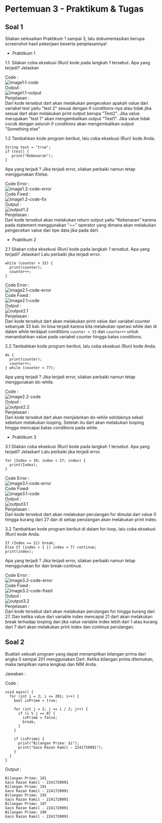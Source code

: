 # Pertemuan 3 - Praktikum & Tugas

## Soal 1
Silakan selesaikan Praktikum 1 sampai 3, lalu dokumentasikan berupa screenshot hasil pekerjaan beserta penjelasannya!

- Praktikum 1 <br>

1.1. Silakan coba eksekusi (Run) kode pada langkah 1 tersebut. Apa yang terjadi? Jelaskan

Code : <br>
    ![image1.1-code](./image/praktikum1-code.png)<br>
Output : <br>
    ![image1.1-output](./image/output-praktikum1.1.png)<br>
Penjelasan :<br> 
Dari kode tersebut dart akan melakukan pengecekan apakah value dari variabel test yaitu "test 2" sesuai dengan if conditions-nya atau tidak jika sesuai dart akan melakukan print output berupa "Test2". Jika value merupakan "test 1" akan mengembalikan output "Test1". Jika value tidak cocok dengan seluruh if conditions akan mengembalikan output "Something else"

1.2 Tambahkan kode program berikut, lalu coba eksekusi (Run) kode Anda.
```
String test = "true";
if (test) {
   print("Kebenaran");
}
```
Apa yang terjadi ? Jika terjadi error, silakan perbaiki namun tetap menggunakan if/else.

Code Error :<br>
    ![image1.2-code-error](./image/praktikum2.1-code-error.png) <br>
Code Fixed : <br>
    ![image1.2-code-fix](./image//praktikum1.2-code.png) <br>
Output : <br>
    ![output1.2](./image/output1.2-fix.png) <br>
Penjelasan : <br> Dari kode tersebut akan melakukan return output yaitu "Kebenaran" karena pada statement menggunakan "==" operator yang dimana akan melakukan pengecekan value dan tipe data jika pada dart.

- Praktikum 2 <br>

2.1 Silakan coba eksekusi (Run) kode pada langkah 1 tersebut. Apa yang terjadi? Jelaskan! Lalu perbaiki jika terjadi error.
```
while (counter < 33) {
  print(counter);
  counter++;
}
```

Code Error : <br> 
    ![image2.1-code-error](./image/praktikum2.1-code-error.png) <br>
Code Fixed : <br>
    ![image2.1-code](./image/praktikum2.1-code.png) <br>
Output : <br>
    ![output2.1](./image/praktikum2.1-output.png) <br>
Penjelasan : <br> Dari kode tersebut dart akan melakukan print value dari variabel counter sebanyak 33 kali. Ini bisa terjadi karena kita melakukan operasi while dan di dalam while terdapat conditions ```counter < 33``` dan ```counter++``` untuk menambahkan value pada variabel counter hingga batas conditions.

2.2 Tambahkan kode program berikut, lalu coba eksekusi (Run) kode Anda.
```
do {
  print(counter);
  counter++;
} while (counter < 77);
```
Apa yang terjadi ? Jika terjadi error, silakan perbaiki namun tetap menggunakan do-while.

Code : <br>
    ![image2.2-code](./image/praktikum2.2-code.png) <br>
Output : <br>
    ![output2.2](./image/praktikum2.2-output.png) <br>
Penjelasan : <br> Dari kode tersebut dart akan menjalankan do-while setidaknya sekali sebelum melakukan looping. Setelah itu dart akan melakukan looping hingga mencapai batas conditions pada while.

- Praktikum 3 <br>

3.1 Silakan coba eksekusi (Run) kode pada langkah 1 tersebut. Apa yang terjadi? Jelaskan! Lalu perbaiki jika terjadi error.
```
for (Index = 10; index < 27; index) {
  print(Index);
}
```

Code Error : <br>
    ![image3.1-code-error](./image/praktikum3.1-code-error.png) <br>
Code Fixed: <br>
    ![image3.1-code](./image/praktikum3.1-code.png) <br>
Output : <br>
    ![output3.1](./image/praktikum3.1-output.png) <br>
Penjelasan : <br>
Dari kode tersebut dart akan melakukan perulangan for dimulai dari value 0 hingga kurang dari 27 dan di setiap perulangan akan melakukan print index.

3.2 Tambahkan kode program berikut di dalam for-loop, lalu coba eksekusi (Run) kode Anda.
```
If (Index == 21) break;
Else If (index > 1 || index < 7) continue;
print(index);
```
Apa yang terjadi ? Jika terjadi error, silakan perbaiki namun tetap menggunakan for dan break-continue.

Code Error : <br>
    ![image3.2-code-error](./image/praktikum3.2-code-error.png) <br>
Code Fixed : <br>
    ![image3.2-code-fixed](./image/praktikum3.2-code.png) <br>
Output : <br>
    ![output3.2](./image/praktikum3.2-output.png) <br>
Penjelasan : <br>
Dari kode tersebut dart akan melakukan perulangan for hingga kurang dari 27. Dan ketika value dari variable index mencapai 21 dart akan melakukan break terhadap looping dan jika value variable index lebih dari 1 atau kurang dari 7 dart akan melakukan print index dan continue perulangan.

## Soal 2
Buatlah sebuah program yang dapat menampilkan bilangan prima dari angka 0 sampai 201 menggunakan Dart. Ketika bilangan prima ditemukan, maka tampilkan nama lengkap dan NIM Anda.

Jawaban : 

Code : 
```
void main() {
  for (int i = 2; i <= 201; i++) {
    bool isPrime = true;

    for (int j = 2; j <= i / 2; j++) {
      if (i % j == 0) {
        isPrime = false;
        break;
      }
    }

    if (isPrime) {
      print("Bilangan Prima: $i");
      print("Gaco Razan Kamil - 2241720091");
    }
  }
}
```

Output : 
```
Bilangan Prima: 181
Gaco Razan Kamil - 2241720091
Bilangan Prima: 191
Gaco Razan Kamil - 2241720091
Bilangan Prima: 193
Gaco Razan Kamil - 2241720091
Bilangan Prima: 197
Gaco Razan Kamil - 2241720091
Bilangan Prima: 199
Gaco Razan Kamil - 2241720091
```